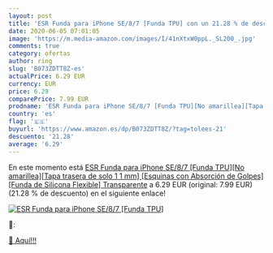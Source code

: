 ```yaml
---
layout: post
title: 'ESR Funda para iPhone SE/8/7 [Funda TPU] con un 21.28 % de descuento'
date: 2020-06-05 07:01:05
image: 'https://m.media-amazon.com/images/I/41nXtxW0ppL._SL200_.jpg'
comments: true
category: ofertas
author: ring
slug: 'B073ZDTT8Z-es'
actualPrice: 6.29 EUR
currency: EUR
price: 6.29
comparePrice: 7.99 EUR
prodname: 'ESR Funda para iPhone SE/8/7 [Funda TPU][No amarillea][Tapa trasera de solo 1 1 mm] [Esquinas con Absorción de Golpes][Funda de Silicona Flexible] Transparente'
country: 'es'
flag: '🇪🇸'
buyurl: 'https://www.amazon.es/dp/B073ZDTT8Z/?tag=tolees-21'
descuento: '21.28'
average: '6.29'
---
```


En este momento está [ESR Funda para iPhone SE/8/7 [Funda TPU][No amarillea][Tapa trasera de solo 1 1 mm] [Esquinas con Absorción de Golpes][Funda de Silicona Flexible] Transparente](https://www.amazon.es/dp/B073ZDTT8Z/?tag=tolees-21) a 6.29 EUR (original: 7.99 EUR) (21.28 %  de descuento) en el siguiente enlace!

[![ESR Funda para iPhone SE/8/7 [Funda TPU]](https://m.media-amazon.com/images/I/41nXtxW0ppL._SL200_.jpg)](https://www.amazon.es/dp/B073ZDTT8Z/?tag=tolees-21)

🔎:


[🛒 Aquí!!!](https://www.amazon.es/dp/B073ZDTT8Z/?tag=tolees-21)
